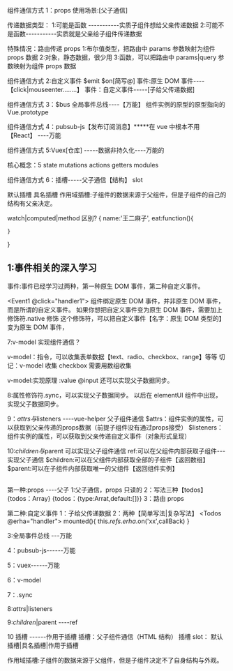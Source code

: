 组件通信方式 1：props
使用场景:[父子通信]

传递数据类型：
1:可能是函数 -----------实质子组件想给父亲传递数据
2:可能不是函数-----------实质就是父亲给子组件传递数据
<TodoList :todos="123"  updateChecked="hander">

特殊情况：路由传递 props
1:布尔值类型，把路由中 params 参数映射为组件 props 数据
2:对象，静态数据，很少用
3:函数，可以把路由中 params|query 参数映射为组件 props 数据

组件通信方式 2:自定义事件 $emit $on[简写@]
事件:原生 DOM 事件----【click|mouseenter........】
事件：自定义事件-----[子给父传递数据]

组件通信方式 3：$bus 全局事件总线----【万能】
组件实例的原型的原型指向的 Vue.prototype

组件通信方式 4：pubsub-js【发布订阅消息】**\***在 vue 中根本不用【React】 ----万能

组件通信方式 5:Vuex[仓库] -----数据非持久化----万能的

核心概念：5
state
mutations
actions
getters
modules

组件通信方式 6：插槽-----父子通信【结构】
slot

默认插槽
具名插槽
作用域插槽:子组件的数据来源于父组件，但是子组件的自己的结构有父亲决定。

watch|computed|method 区别?
{
name:'王二麻子',
eat:function(){

    }

}

## 1:事件相关的深入学习

事件:事件已经学习过两种，第一种原生 DOM 事件，第二种自定义事件。

<Event1 @click="handler1"></Event1>
组件绑定原生 DOM 事件，并非原生 DOM 事件，而是所谓的自定义事件。
如果你想把自定义事件变为原生 DOM 事件，需要加上修饰符.native 修饰
这个修饰符，可以把自定义事件【名字：原生 DOM 类型的】变为原生 DOM 事件，

7:v-model 实现组件通信？

v-model：指令，可以收集表单数据【text、radio、checkbox、range】等等
切记：v-model 收集 checkbox 需要用数组收集

v-model:实现原理 :value @input 还可以实现父子数据同步。
<CustomInput v-model="msg"></CustomInput>

8:属性修饰符.sync，可以实现父子数据同步。
以后在 elementUI 组件中出现，实现父子数据同步。

9：$attrs与$listeners ----vue-helper 父子组件通信
$attrs：组件实例的属性，可以获取到父亲传递的props数据（前提子组件没有通过props接受）
$listeners：组件实例的属性，可以获取到父亲传递自定义事件（对象形式呈现）

10:$children与$parent 可以实现父子组件通信
ref:可以在父组件内部获取子组件---实现父子通信
$children:可以在父组件内部获取全部的子组件【返回数组】
$parent:可以在子组件内部获取唯一的父组件【返回组件实例】

##

第一种:props ----父子
1:父子通信，props 只读的
2：写法三种【todos】 {todos：Array} {todos：{type:Arrat,default:[]}}
3：路由 props

第二种:自定义事件
1：子给父传递数据
2：两种【简单写法|复杂写法】
<Todos @erha="handler">
<Todos ref='erha'>
mounted(){
this.$refs.erha.$on('xx',callBack)
}

3:全局事件总线 ---万能

4：pubsub-js------万能

5：vuex------万能

6：v-model

7：.sync

8:$attrs|$listeners

9:$children|$parent ----ref

10 插槽 ------作用于插槽
插槽：父子组件通信（HTML 结构）
插槽 slot：
默认插槽|具名插槽|作用于插槽

作用域插槽:子组件的数据来源于父组件，但是子组件决定不了自身结构与外观。
